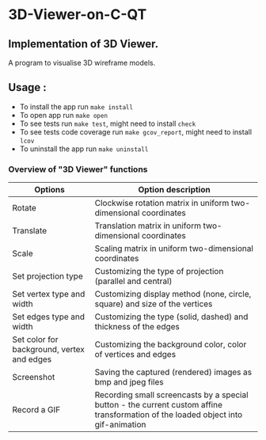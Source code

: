 # 3D-Viewer-on-C-QT

## Implementation of 3D Viewer.

A program to visualise 3D wireframe models.

## Usage :

- To install the app run `make install`
- To open app run `make open`
- To see tests run `make test`, might need to install `check`
- To see tests code coverage run `make gcov_report`, might need to install `lcov`
- To uninstall the app run `make uninstall`

### Overview of "3D Viewer" functions

| Options                                    | Option  description                                                                                                                |
|--------------------------------------------|------------------------------------------------------------------------------------------------------------------------------------|
| Rotate                                     | Clockwise rotation matrix in uniform two-dimensional coordinates                                                                   |
| Translate                                  | Translation matrix in uniform two-dimensional coordinates                                                                          |
| Scale                                      | Scaling matrix in uniform two-dimensional coordinates                                                                              |
| Set projection type                        | Customizing the type of projection (parallel and central)                                                                          |
| Set vertex type and width                  | Customizing display method (none, circle, square) and size of the vertices                                                         |
| Set edges type and width                   | Customizing the type (solid, dashed) and thickness of the edges                                                                    |
| Set color for background, vertex and edges | Customizing the background color, color of vertices and edges                                                                      |
| Screenshot                                 | Saving the captured (rendered) images as bmp and jpeg files                                                                        |
| Record a GIF                               | Recording small screencasts by a special button - the current custom affine transformation of the loaded object into gif-animation |